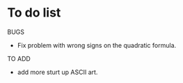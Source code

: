 # To do list

BUGS
- Fix problem with wrong signs on the quadratic formula.

TO ADD
- add more sturt up ASCII art.
